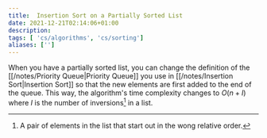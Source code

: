 ```yaml
---
title:  Insertion Sort on a Partially Sorted List
date: 2021-12-21T02:14:06+01:00
description: 
tags: [ 'cs/algorithms', 'cs/sorting']
aliases: ['']
---
```

When you have a partially sorted list, you can change the definition of the [[/notes/Priority Queue|Priority Queue]] you use in [[/notes/Insertion Sort|Insertion Sort]] so that the new elements are first added to the end of the queue. This way, the algorithm's time complexity changes to $O(n+I)$ where $I$ is the number of inversions[^1] in a list.

[^1]: A pair of elements in the list that start out in the wong relative order.